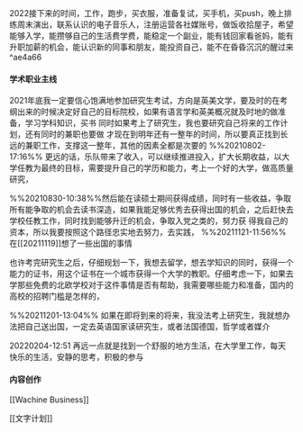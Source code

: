2022接下来的时间，工作，跑步，买衣服，准备复试，买手机，买push，晚上排练周末演出，联系认识的电子音乐人，注册运营各社媒账号，做饭收拾屋子，希望能够入学，能攒够自己的生活费学费，能稳定一个副业，能有钱回家看爸妈，能有升职加薪的机会，能认识新的同事和朋友，能投资自己，能不在昏昏沉沉的醒过来 ^ae4a66

#### 学术职业主线
2021年底我一定要信心饱满地参加研究生考试，方向是英美文学，要及时的在考纲出来的时候决定好自己的目标院校，如果有语言学和英美概况就及时地的做准备，学习学科知识，买书
同时如果考上了研究生，我也要研究自己将来的工作计划，还有同时的兼职也要做
才现在到明年还有一整年的时间，所以要真正找到长远的兼职工作，支撑这一整年，其他的因素全都是次要的
%%20210802-17:16%%
更远的话，乐队带来了收入，可以继续推进投入，扩大长期收益，以大学任教为最终的目标，需要提升自己的学历和能力，考上一个好的大学，做高质量研究，

%%20210830-10:38%%然后能在读硕士期间获得成绩，同时有一些收益，争取所有能争取的机会去读书深造，如果我能足够优秀去获得出国的机会，之后赶快去学校任教工作，同时找到能够升迁的机会，争取入党之类的，努力获 得我自己的资本，所以我要按照这个路径忠实地去努力，去实践，
%%20211121-11:56%% 在[[20211119]]想了一些出国的事情

也许考完研究生之后，仔细规划一下，我想去留学，想去学知识的同时，获得一个能力的证书，用这个证书在一个城市获得一个大学的教职。仔细考虑一下，如果去学那些免费的北欧学校对于这件事情是否有帮助，我需要哪些能力和准备，国内的高校的招聘门槛是怎样的，

%%20211201-13:04%%
如果在即将到来的将来，我没法考上研究生，我就想办法把自己送出国，一定去英语国家读研究生，或者法国德国，哲学或者媒介

20220204-12:51
再远一点就是找到一个舒服的地方生活，在大学里工作，每天快乐的生活，安静的思考，积极的参与


#### 内容创作
[[Wachine Business]]

[[文字计划]]


